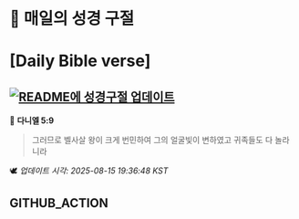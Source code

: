 # 🙏 매일의 성경 구절
# [Daily Bible verse]
## [![README에 성경구절 업데이트](https://github.com/DONGSUKA/first_test/actions/workflows/update-readme-bible.yml/badge.svg)](https://github.com/DONGSUKA/first_test/actions/workflows/update-readme-bible.yml)
<!-- START_BIBLE_VERSE -->
📖 **다니엘 5:9**
> 그러므로 벨사살 왕이 크게 번민하여 그의 얼굴빛이 변하였고 귀족들도 다 놀라니라

🕊️ _업데이트 시각: 2025-08-15 19:36:48 KST_
  <!-- END_BIBLE_VERSE -->
## GITHUB_ACTION
